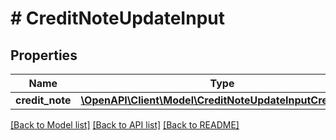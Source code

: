 # # CreditNoteUpdateInput

## Properties

Name | Type | Description | Notes
------------ | ------------- | ------------- | -------------
**credit_note** | [**\OpenAPI\Client\Model\CreditNoteUpdateInputCreditNote**](CreditNoteUpdateInputCreditNote.md) |  | [optional]

[[Back to Model list]](../../README.md#models) [[Back to API list]](../../README.md#endpoints) [[Back to README]](../../README.md)
